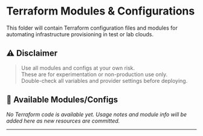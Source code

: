 # Terraform Modules & Configurations

This folder will contain Terraform configuration files and modules for automating infrastructure provisioning in test or lab clouds.

## ⚠️ Disclaimer

> Use all modules and configs at your own risk.  
> These are for experimentation or non-production use only.  
> Double-check all variables and provider settings before deploying.

## 📜 Available Modules/Configs

*No Terraform code is available yet. Usage notes and module info will be added here as new resources are committed.*

---
